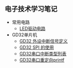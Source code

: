 ## 电子技术学习笔记

* 常用电路
  * [LED驱动电路](./常用电路/LED电路设计.md)
* GD32单片机
  * [GD32 外设中断信号定义](./GD32/GD32外设中断号定义.md)
  * [GD32 SPI 的使用](./GD32/GD32SPI的使用.md)
  * [GD32串口中断类型列表](./GD32/GD32串口中断类型列表.md)
  * [GD32串口重定向printf](./GD32/GD32串口重定向printf.md)

